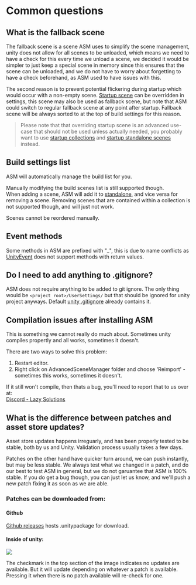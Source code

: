 # Common questions

## What is the fallback scene

The fallback scene is a scene ASM uses to simplify the scene management, unity does not allow for all scenes to be unloaded, which means we need to have a check for this every time we unload a scene, we decided it would be simpler to just keep a special scene in memory since this ensures that the scene can be unloaded, and we do not have to worry about forgetting to have a check beforehand, as ASM used to have issues with this.

The second reason is to prevent potential flickering during startup which would occur with a non-empty scene. [Startup scene](Scene%20manager%20window.md#startup-page) can be overridden in settings, this scene may also be used as fallback scene, but note that ASM could switch to regular fallback scene at any point after startup. Fallback scene will be always sorted to at the top of build settings for this reason.

> Please note that that overriding startup scene is an advanced use-case that should not be used unless actually needed, you probably want to use [startup collections](Scene%20collections.md) and [startup standalone scenes](Standalone%20scenes.md) instead.

## Build settings list

ASM will automatically manage the build list for you.

Manually modifying the build scenes list is still supported though.\
When adding a scene, ASM will add it to [standalone](Standalone%20scenes.md), and vice versa for removing a scene. Removing scenes that are contained within a collection is not supported though, and will just not work.

Scenes cannot be reordered manually.

## Event methods

Some methods in ASM are prefixed with "\_", this is due to name conflicts as [UnityEvent](https://docs.unity3d.com/Manual/UnityEvents.html) does not support methods with return values.

## Do I need to add anything to .gitignore?

ASM does not require anything to be added to git ignore. The only thing would be `<project root>/UserSettings/` but that should be ignored for unity project anyways. Default [unity .gitignore](https://github.com/github/gitignore/blob/main/Unity.gitignore) already contains it.

## Compilation issues after installing ASM

This is something we cannot really do much about. Sometimes unity compiles propertly and all works, sometimes it doesn't.

There are two ways to solve this problem:
1. Restart editor.
2. Right click on AdvancedSceneManager folder and choose 'Reimport' - sometimes this works, sometimes it doesn't.

If it still won't compile, then thats a bug, you'll need to report that to us over at:\
[Discord - Lazy Solutions](https://discord.gg/upfgXPxFnw)

## What is the difference between patches and asset store updates?

Asset store updates happens irreguarly, and has been properly tested to be stable, both by us and Unity. Validation process usually takes a few days.

Patches on the other hand have quicker turn around, we can push instantly, but may be less stable. We always test what we changed in a patch, and do our best to test ASM in general, but we do not garuantee that ASM is 100% stable. If you do get a bug though, you can just let us know, and we'll push a new patch fixing it as soon as we are able.

### Patches can be downloaded from:
#### Github
[Github releases](https://github.com/Lazy-Solutions/AdvancedSceneManager/releases/latest) hosts .unitypackage for download.

#### Inside of unity:
![](https://github.com/Lazy-Solutions/AdvancedSceneManager/blob/2.0/image/scene-manager-window-menu.png)

The checkmark in the top section of the image indicates no updates are available. But it will update depending on whatever a patch is available. Pressing it when there is no patch available will re-check for one.
